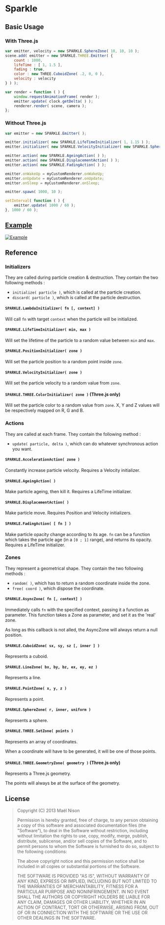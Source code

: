 # Sparkle

## Basic Usage

### With Three.js

```js
var emitter, velocity = new SPARKLE.SphereZone( 10, 10, 10 );
scene.add( emitter = new SPARKLE.THREE.Emitter( {
    count : 1000,
    lifeTime : [ 1, 1.5 ],
    fading : true,
    color : new THREE.CuboidZone( .2, 0, 0 ),
    velocity : velocity
} ) );

var render = function ( ) {
    window.requestAnimationFrame( render );
    emitter.update( clock.getDelta( ) );
    renderer.render( scene, camera );
};
```

### Without Three.js

```js
var emitter = new SPARKLE.Emitter( );

emitter.initializer( new SPARKLE.LifeTimeInitializer( 1, 1.15 ) );
emitter.initializer( new SPARKLE.VelocityInitializer( new SPARKLE.SphereZone( 10, 10, 10 ) ) );

emitter.action( new SPARKLE.AgeingAction( ) );
emitter.action( new SPARKLE.DisplacementAction( ) );
emitter.action( new SPARKLE.FadingAction( ) );

emitter.onWakeUp = myCustomRenderer.onWakeUp;
emitter.onUpdate = myCustomRenderer.onUpdate;
emitter.onSleep = myCustomRenderer.onSleep;

emitter.spawn( 1000, 10 );

setInterval( function ( ) {
    emitter.update( 1000 / 60 );
}, 1000 / 60 );
```

## [Example](http://arcanis.github.io/sparkle/example/)

[![Example](http://www.clipular.com/c?13154037=RYYRRywh6wtH4rnGYrfUsl3-yH0&f=.png)](http://arcanis.github.io/sparkle/example/)

## Reference

### Initializers

They are called during particle creation & destruction. They contain the two following methods :

 - `initialize( particle )`, which is called at the particle creation.
 - `discard( particle )`, which is called at the particle destruction.

#### `SPARKLE.LambdaInitializer( fn [, context] )`

Will call `fn` with target `context` when the particle will be initialized.

#### `SPARKLE.LifeTimeInitializer( min, max )`

Will set the lifetime of the particle to a random value between `min` and `max`.

#### `SPARKLE.PositionInitializer( zone )`

Will set the particle position to a random point inside `zone`.

#### `SPARKLE.VelocityInitializer( zone )`

Will set the particle velocity to a random value from `zone`.

#### `SPARKLE.THREE.ColorInitializer( zone )` (Three.js only)

Will set the particle color to a random value from `zone`. X, Y and Z values will be respectively mapped on R, G and B.

### Actions

They are called at each frame. They contain the following method :

- `update( particle, delta )`, which can do whatever synchronous action you want.

#### `SPARKLE.AccelerationAction( zone )`

Constantly increase particle velocity. Requires a Velocity initializer.

#### `SPARKLE.AgeingAction( )`

Make particle ageing, then kill it. Requires a LifeTime initializer.

#### `SPARKLE.DisplacementAction( )`

Make particle move. Requires Position and Velocity initializers.

#### `SPARKLE.FadingAction( [ fn ] )`

Make particle opacity change according to its age. `fn` can be a function which takes the particle age (in a `[0 ; 1]` range), and returns its opacity. Requires a LifeTime initializer.

### Zones

They represent a geometrical shape. They contain the two following methods :

- `random( )`, which has to return a random coordinate inside the zone.
- `free( coord )`, which dispose the coordinate.

#### `SPARKLE.AsyncZone( fn [, context] )`

Immediately calls `fn` with the specified context, passing it a function as parameter. This function takes a Zone as parameter, and set it as the 'real' zone.

As long as this callback is not alled, the AsyncZone will always return a null position.

#### `SPARKLE.CuboidZone( sx, sy, sz [, inner ] )`

Represents a cuboid.

#### `SPARKLE.LineZone( bx, by, bz, ex, ey, ez )`

Represents a line.

#### `SPARKLE.PointZone( x, y, z )`

Represents a point.

#### `SPARKLE.SphereZone( r, inner, uniform )`

Represents a sphere.

#### `SPARKLE.THREE.SetZone( points )`

Represents an array of coordinates.

When a coordinate will have to be generated, it will be one of those points.

#### `SPARKLE.THREE.GeometryZone( geometry )` (Three.js only)

Represents a Three.js geometry.

The points will always be at the surface of the geometry.

## License

> Copyright (C) 2013 Maël Nison
>
> Permission is hereby granted, free of charge, to any person obtaining a copy of this software and associated documentation files (the "Software"), to deal in the Software without restriction, including without limitation the rights to use, copy, modify, merge, publish, distribute, sublicense, and/or sell copies of the Software, and to permit persons to whom the Software is furnished to do so, subject to the following conditions:
>
> The above copyright notice and this permission notice shall be included in all copies or substantial portions of the Software.
>
> THE SOFTWARE IS PROVIDED "AS IS", WITHOUT WARRANTY OF ANY KIND, EXPRESS OR IMPLIED, INCLUDING BUT NOT LIMITED TO THE WARRANTIES OF MERCHANTABILITY, FITNESS FOR A PARTICULAR PURPOSE AND NONINFRINGEMENT. IN NO EVENT SHALL THE AUTHORS OR COPYRIGHT HOLDERS BE LIABLE FOR ANY CLAIM, DAMAGES OR OTHER LIABILITY, WHETHER IN AN ACTION OF CONTRACT, TORT OR OTHERWISE, ARISING FROM, OUT OF OR IN CONNECTION WITH THE SOFTWARE OR THE USE OR OTHER DEALINGS IN THE SOFTWARE.
